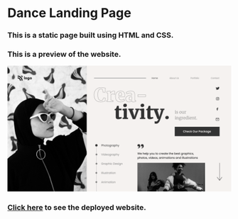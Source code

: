 # Dance Landing Page

### This is a static page built using HTML and CSS.

### This is a preview of the website.

![Dance Landing Page](./thumbnail.png)

### [Click here](https://dance-landing-page-melonlobo.vercel.app) to see the deployed website.
